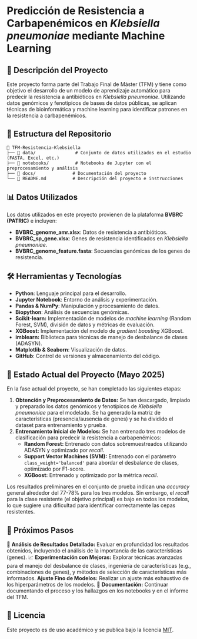 # Predicción de Resistencia a Carbapenémicos en *Klebsiella pneumoniae* mediante Machine Learning

## 📌 Descripción del Proyecto
Este proyecto forma parte del Trabajo Final de Máster (TFM) y tiene como objetivo el desarrollo de un modelo de aprendizaje automático para predecir la resistencia a antibióticos en *Klebsiella pneumoniae*. Utilizando datos genómicos y fenotípicos de bases de datos públicas, se aplican técnicas de bioinformática y machine learning para identificar patrones en la resistencia a carbapenémicos.

## 📂 Estructura del Repositorio
```
📂 TFM-Resistencia-Klebsiella
├── 📁 data/               # Conjunto de datos utilizados en el estudio (FASTA, Excel, etc.)
├── 📁 notebooks/          # Notebooks de Jupyter con el preprocesamiento y análisis
├── 📁 docs/              # Documentación del proyecto
└── 📄 README.md          # Descripción del proyecto e instrucciones
```

## 📊 Datos Utilizados
Los datos utilizados en este proyecto provienen de la plataforma **BVBRC (PATRIC)** e incluyen:
- **BVBRC_genome_amr.xlsx**: Datos de resistencia a antibióticos.
- **BVBRC_sp_gene.xlsx**: Genes de resistencia identificados en *Klebsiella pneumoniae*.
- **BVBRC_genome_feature.fasta**: Secuencias genómicas de los genes de resistencia.

## 🛠️ Herramientas y Tecnologías
- **Python**: Lenguaje principal para el desarrollo.
- **Jupyter Notebook**: Entorno de análisis y experimentación.
- **Pandas & NumPy**: Manipulación y procesamiento de datos.
- **Biopython**: Análisis de secuencias genómicas.
- **Scikit-learn:** Implementación de modelos de *machine learning* (Random Forest, SVM), división de datos y métricas de evaluación.
- **XGBoost:** Implementación del modelo de *gradient boosting* XGBoost.
- **imblearn:** Biblioteca para técnicas de manejo de desbalance de clases (ADASYN).
- **Matplotlib & Seaborn**: Visualización de datos.
- **GitHub**: Control de versiones y almacenamiento del código.

## 📌 Estado Actual del Proyecto (Mayo 2025)

En la fase actual del proyecto, se han completado las siguientes etapas:

1.  **Obtención y Preprocesamiento de Datos:** Se han descargado, limpiado y preparado los datos genómicos y fenotípicos de *Klebsiella pneumoniae* para el modelado. Se ha generado la matriz de características (presencia/ausencia de genes) y se ha dividido el dataset para entrenamiento y prueba.
2.  **Entrenamiento Inicial de Modelos:** Se han entrenado tres modelos de clasificación para predecir la resistencia a carbapenémicos:
    * **Random Forest:** Entrenado con datos sobremuestreados utilizando ADASYN y optimizado por *recall*.
    * **Support Vector Machines (SVM):** Entrenado con el parámetro `class_weight='balanced'` para abordar el desbalance de clases, optimizado por F1-score.
    * **XGBoost:** Entrenado y optimizado por la métrica *recall*.

Los resultados preliminares en el conjunto de prueba indican una *accuracy* general alrededor del 77-78% para los tres modelos. Sin embargo, el *recall* para la clase resistente (el objetivo principal) es bajo en todos los modelos, lo que sugiere una dificultad para identificar correctamente las cepas resistentes.


## 📌 Próximos Pasos
🔄 **Análisis de Resultados Detallado:** Evaluar en profundidad los resultados obtenidos, incluyendo el análisis de la importancia de las características (genes).
📈 **Experimentación con Mejoras:** Explorar técnicas avanzadas para el manejo del desbalance de clases, ingeniería de características (e.g., combinaciones de genes), y métodos de selección de características más informados.
 **Ajuste Fino de Modelos:** Realizar un ajuste más exhaustivo de los hiperparámetros de los modelos.
📢 **Documentación:** Continuar documentando el proceso y los hallazgos en los notebooks y en el informe del TFM. 

## 📜 Licencia
Este proyecto es de uso académico y se publica bajo la licencia [MIT](LICENSE).
